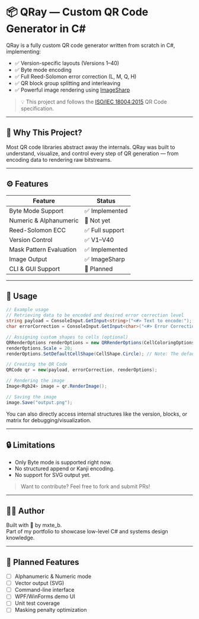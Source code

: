 # 📦 QRay — Custom QR Code Generator in C#

QRay is a fully custom QR code generator written from scratch in C#, implementing:
- ✅ Version-specific layouts (Versions 1–40)
- ✅ Byte mode encoding
- ✅ Full Reed-Solomon error correction (L, M, Q, H)
- ✅ QR block group splitting and interleaving
- ✅ Powerful image rendering using [ImageSharp](https://github.com/SixLabors/ImageSharp)

> 💡 This project and follows the [ISO/IEC 18004:2015](https://www.iso.org/standard/62021.html) QR Code specification.

---

## 🧠 Why This Project?

Most QR code libraries abstract away the internals. QRay was built to understand, visualize, and control every step of QR generation — from encoding data to rendering raw bitstreams.

---

## ⚙️ Features

| Feature                     | Status         |
|----------------------------|----------------|
| Byte Mode Support          | ✅ Implemented |
| Numeric & Alphanumeric     | 🚧 Not yet     |
| Reed-Solomon ECC           | ✅ Full support|
| Version Control            | ✅ V1–V40      |
| Mask Pattern Evaluation    | ✅ Implemented |
| Image Output               | ✅ ImageSharp  |
| CLI & GUI Support          | 🧪 Planned     |

---

## 🚀 Usage

```csharp
// Example usage
// Retrieving data to be encoded and desired error correction level
string payload = ConsoleInput.GetInput<string>("<#> Text to encode:");
char errorCorrection = ConsoleInput.GetInput<char>("<#> Error Correction level (L, M, Q, H):", QRMetadata.ValidLevelsRegExp);

// Assigning custom shapes to cells (optional)
QRRenderOptions renderOptions = new QRRenderOptions(CellColoringOptions.None);
renderOptions.Scale = 20;
renderOptions.SetDefaultCellShape(CellShape.Circle); // Note: The default shape for finder patterns is always CellShape.Square

// Creating the QR Code
QRCode qr = new(payload, errorCorrection, renderOptions);

// Rendering the image
Image<Rgb24> image = qr.RenderImage();

// Saving the image
image.Save("output.png");
```

You can also directly access internal structures like the version, blocks, or matrix for debugging/visualization.

---

## 🔒 Limitations

- Only Byte mode is supported right now.
- No structured append or Kanji encoding.
- No support for SVG output yet.

> Want to contribute? Feel free to fork and submit PRs!

---

## 🧑‍💻 Author

Built with 💖 by mxte_b.  
Part of my portfolio to showcase low-level C# and systems design knowledge.

---

## 🧪 Planned Features

- [ ] Alphanumeric & Numeric mode
- [ ] Vector output (SVG)
- [ ] Command-line interface
- [ ] WPF/WinForms demo UI
- [ ] Unit test coverage
- [ ] Masking penalty optimization
